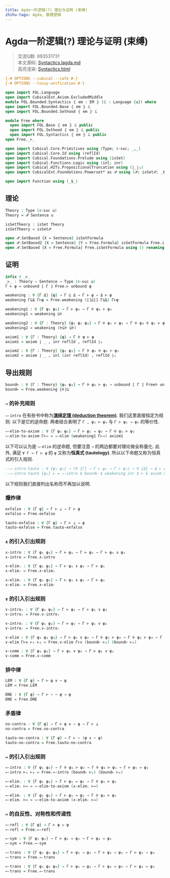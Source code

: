 ```yaml
---
title: Agda一阶逻辑(?) 理论与证明 (束缚)
zhihu-tags: Agda, 数理逻辑
---
```


# Agda一阶逻辑(?) 理论与证明 (束缚)

> 交流Q群: 893531731  
> 本文源码: [Syntactics.lagda.md](https://github.com/choukh/agda-flypitch/blob/main/src/FOL/Bounded/Syntactics.lagda.md)  
> 高亮渲染: [Syntactics.html](https://choukh.github.io/agda-flypitch/FOL.Bounded.Syntactics.html)  

```agda
{-# OPTIONS --cubical --safe #-}
{-# OPTIONS --lossy-unification #-}

open import FOL.Language
open import CubicalExt.Axiom.ExcludedMiddle
module FOL.Bounded.Syntactics ⦃ em : EM ⦄ (ℒ : Language {u}) where
open import FOL.Bounded.Base ⦃ em ⦄ ℒ
open import FOL.Bounded.Sethood ⦃ em ⦄ ℒ

module Free where
  open import FOL.Base ⦃ em ⦄ ℒ public
  open import FOL.Sethood ⦃ em ⦄ ℒ public
  open import FOL.Syntactics ⦃ em ⦄ ℒ public
open Free._⊢_

open import Cubical.Core.Primitives using (Type; ℓ-suc; _,_)
open import Cubical.Core.Id using (reflId)
open import Cubical.Foundations.Prelude using (isSet)
open import Cubical.Functions.Logic using (inl; inr)
open import Cubical.HITs.PropositionalTruncation using (∣_∣₁)
open import CubicalExt.Foundations.Powerset* as 𝒫 using (𝒫; isSet𝒫; _∈_; _⊆_; _⟦_⟧; ⟦⟧⊆⟦⟧)

open import Function using (_$_)
```

## 理论

```agda
Theory : Type (ℓ-suc u)
Theory = 𝒫 Sentence u

isSetTheory : isSet Theory
isSetTheory = isSet𝒫
```

```agda
open 𝒫.SetBased {X = Sentence} isSetFormula
open 𝒫.SetBased2 {X = Sentence} {Y = Free.Formula} isSetFormula Free.isSetFormula
open 𝒫.SetBased {X = Free.Formula} Free.isSetFormula using () renaming (_⨭_ to _Free⨭_)
```

## 证明

```agda
infix 4 _⊢_
_⊢_ : Theory → Sentence → Type (ℓ-suc u)
Γ ⊢ φ = unbound ⟦ Γ ⟧ Free.⊢ unbound φ
```

```agda
weakening : ∀ {Γ Δ} {φ} → Γ ⊆ Δ → Γ ⊢ φ → Δ ⊢ φ
weakening Γ⊆Δ Γ⊢φ = Free.weakening (⟦⟧⊆⟦⟧ Γ⊆Δ) Γ⊢φ

weakening1 : ∀ {Γ φ₁ φ₂} → Γ ⊢ φ₂ → Γ ⨭ φ₁ ⊢ φ₂
weakening1 = weakening ⊆⨭

weakening2 : ∀ {Γ : Theory} {φ₁ φ₂ φ₃} → Γ ⨭ φ₁ ⊢ φ₂ → Γ ⨭ φ₃ ⨭ φ₁ ⊢ φ₂
weakening2 = weakening (⨭⊆⨭ ⊆⨭)
```

```agda
axiom1 : ∀ {Γ : Theory} {φ} → Γ ⨭ φ ⊢ φ
axiom1 = axiom ∣ _ , inr reflId , reflId ∣₁

axiom2 : ∀ {Γ : Theory} {φ₁ φ₂} → Γ ⨭ φ₁ ⨭ φ₂ ⊢ φ₁
axiom2 = axiom ∣ _ , inl (inr reflId) , reflId ∣₁
```

## 导出规则

```agda
bound⊢ : ∀ {Γ : Theory} {φ₁ φ₂} → Γ ⨭ φ₂ ⊢ φ₁ → unbound ⟦ Γ ⟧ Free⨭ unbound φ₂ Free.⊢ unbound φ₁
bound⊢ = Free.weakening ⟦⨭⟧⊆
```

### `⇒` 的补充规则

`⇒-intro` 在有些书中称为[**演绎定理 (deduction theorem)**](https://zh.wikipedia.org/wiki/%E4%B8%80%E9%98%B6%E9%80%BB%E8%BE%91#%E6%BC%94%E7%B9%B9%E5%85%83%E5%AE%9A%E7%90%86). 我们这里直接指定为规则. 以下是它的逆命题. 两者结合表明了 `Γ , φ₁ ⊢ φ₂` 与 `Γ ⊢ φ₁ ⇒ φ₂` 的等价性.

```agda
⇒-elim-to-axiom : ∀ {Γ φ₁ φ₂} → Γ ⊢ φ₁ ⇒ φ₂ → Γ ⨭ φ₁ ⊢ φ₂
⇒-elim-to-axiom Γ⊢⇒ = ⇒-elim (weakening1 Γ⊢⇒) axiom1
```

以下可以认为是 `⇒-elim` 的逆命题, 但要注意 `→` 的两边都要对理论做全称量化. 此外, 满足 `∀ Γ → Γ ⊢ φ` 的 `φ` 又称为**恒真式 (tautology)**. 所以以下命题又称为恒真式的引入规则.

```agda
--⇒-intro-tauto : ∀ {φ₁ φ₂} → (∀ {Γ} → Γ ⊢ φ₁ → Γ ⊢ φ₂) → ∀ {Δ} → Δ ⊢ φ₁ ⇒ φ₂
--⇒-intro-tauto {φ₁} ⊢ = ⇒-intro $ bound⊢ $ weakening inr $ ⊢ $ axiom $ ⊆⟦｛｝⟧ reflId
```

以下规则我们直接列出名称而不再加以说明.

### 爆炸律

```agda
exfalso : ∀ {Γ φ} → Γ ⊢ ⊥ → Γ ⊢ φ
exfalso = Free.exfalso

tauto-exfalso : ∀ {Γ φ} → Γ ⊢ ⊥ ⇒ φ
tauto-exfalso = Free.tauto-exfalso
```

### `∧` 的引入引出规则

```agda
∧-intro : ∀ {Γ φ₁ φ₂} → Γ ⊢ φ₁ → Γ ⊢ φ₂ → Γ ⊢ φ₁ ∧ φ₂
∧-intro = Free.∧-intro

∧-elimₗ : ∀ {Γ φ₁ φ₂} → Γ ⊢ φ₁ ∧ φ₂ → Γ ⊢ φ₁
∧-elimₗ = Free.∧-elimₗ

∧-elimᵣ : ∀ {Γ φ₁ φ₂} → Γ ⊢ φ₁ ∧ φ₂ → Γ ⊢ φ₂
∧-elimᵣ = Free.∧-elimᵣ
```

### `∨` 的引入引出规则

```agda
∨-introₗ : ∀ {Γ φ₁ φ₂} → Γ ⊢ φ₁ → Γ ⊢ φ₁ ∨ φ₂
∨-introₗ = Free.∨-introₗ

∨-introᵣ : ∀ {Γ φ₁ φ₂} → Γ ⊢ φ₂ → Γ ⊢ φ₁ ∨ φ₂
∨-introᵣ = Free.∨-introᵣ

∨-elim : ∀ {Γ φ₁ φ₂ φ₃} → Γ ⊢ φ₁ ∨ φ₂ → Γ ⨭ φ₁ ⊢ φ₃ → Γ ⨭ φ₂ ⊢ φ₃ → Γ ⊢ φ₃
∨-elim Γ⊢∨ ⊢₁ ⊢₂ = Free.∨-elim Γ⊢∨ (bound⊢ ⊢₁) (bound⊢ ⊢₂)

∨-comm : ∀ {Γ φ₁ φ₂} → Γ ⊢ φ₁ ∨ φ₂ → Γ ⊢ φ₂ ∨ φ₁
∨-comm = Free.∨-comm
```

### 排中律

```agda
LEM : ∀ {Γ φ} → Γ ⊢ φ ∨ ~ φ
LEM = Free.LEM

DNE : ∀ {Γ φ} → Γ ⊢ ~ ~ φ ⇒ φ
DNE = Free.DNE
```

### 矛盾律

```agda
no-contra : ∀ {Γ φ} → Γ ⊢ φ ∧ ~ φ → Γ ⊢ ⊥
no-contra = Free.no-contra

tauto-no-contra : ∀ {Γ φ} → Γ ⊢ ~ (φ ∧ ~ φ)
tauto-no-contra = Free.tauto-no-contra
```

### `⇔` 的引入引出规则

```agda
⇔-intro : ∀ {Γ φ₁ φ₂} → Γ ⨭ φ₁ ⊢ φ₂ → Γ ⨭ φ₂ ⊢ φ₁ → Γ ⊢ φ₁ ⇔ φ₂
⇔-intro ⊢₁ ⊢₂ = Free.⇔-intro (bound⊢ ⊢₁) (bound⊢ ⊢₂)

⇔-elimₗ : ∀ {Γ φ₁ φ₂} → Γ ⊢ φ₁ ⇔ φ₂ → Γ ⨭ φ₁ ⊢ φ₂
⇔-elimₗ ⊢⇔ = ⇒-elim-to-axiom (∧-elimₗ ⊢⇔)

⇔-elimᵣ : ∀ {Γ φ₁ φ₂} → Γ ⊢ φ₁ ⇔ φ₂ → Γ ⨭ φ₂ ⊢ φ₁
⇔-elimᵣ ⊢⇔ = ⇒-elim-to-axiom (∧-elimᵣ ⊢⇔)
```

### `⇔` 的自反性、对称性和传递性

```agda
⇔-refl : ∀ {Γ φ} → Γ ⊢ φ ⇔ φ
⇔-refl = Free.⇔-refl

⇔-sym : ∀ {Γ φ₁ φ₂} → Γ ⊢ φ₁ ⇔ φ₂ → Γ ⊢ φ₂ ⇔ φ₁
⇔-sym = Free.⇔-sym

⇒-trans : ∀ {Γ φ₁ φ₂ φ₃} → Γ ⊢ φ₁ ⇒ φ₂ → Γ ⊢ φ₂ ⇒ φ₃ → Γ ⊢ φ₁ ⇒ φ₃
⇒-trans = Free.⇒-trans

⇔-trans : ∀ {Γ φ₁ φ₂ φ₃} → Γ ⊢ φ₁ ⇔ φ₂ → Γ ⊢ φ₂ ⇔ φ₃ → Γ ⊢ φ₁ ⇔ φ₃
⇔-trans = Free.⇔-trans
```
